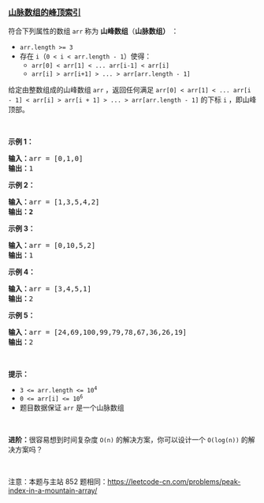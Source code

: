### [山脉数组的峰顶索引](https://leetcode-cn.com/problems/B1IidL)

<p>符合下列属性的数组 <code>arr</code> 称为 <strong>山峰数组</strong>（<strong>山脉数组）</strong> ：</p>

<ul>
	<li><code>arr.length &gt;= 3</code></li>
	<li>存在 <code>i</code>（<code>0 &lt; i&nbsp;&lt; arr.length - 1</code>）使得：
	<ul>
		<li><code>arr[0] &lt; arr[1] &lt; ... arr[i-1] &lt; arr[i] </code></li>
		<li><code>arr[i] &gt; arr[i+1] &gt; ... &gt; arr[arr.length - 1]</code></li>
	</ul>
	</li>
</ul>

<p>给定由整数组成的山峰数组 <code>arr</code> ，返回任何满足 <code>arr[0] &lt; arr[1] &lt; ... arr[i - 1] &lt; arr[i] &gt; arr[i + 1] &gt; ... &gt; arr[arr.length - 1]</code> 的下标 <code>i</code>&nbsp;，即山峰顶部。</p>

<p>&nbsp;</p>

<p><strong>示例 1：</strong></p>

<pre>
<strong>输入：</strong>arr = [0,1,0]
<strong>输出：</strong>1
</pre>

<p><strong>示例 2：</strong></p>

<pre>
<strong>输入：</strong>arr = [1,3,5,4,2]
<strong>输出：2</strong>
</pre>

<p><strong>示例 3：</strong></p>

<pre>
<strong>输入：</strong>arr = [0,10,5,2]
<strong>输出：</strong>1
</pre>

<p><strong>示例 4：</strong></p>

<pre>
<strong>输入：</strong>arr = [3,4,5,1]
<strong>输出：</strong>2
</pre>

<p><strong>示例 5：</strong></p>

<pre>
<strong>输入：</strong>arr = [24,69,100,99,79,78,67,36,26,19]
<strong>输出：</strong>2
</pre>

<p>&nbsp;</p>

<p><strong>提示：</strong></p>

<ul>
	<li><code>3 &lt;= arr.length &lt;= 10<sup>4</sup></code></li>
	<li><code>0 &lt;= arr[i] &lt;= 10<sup>6</sup></code></li>
	<li>题目数据保证 <code>arr</code> 是一个山脉数组</li>
</ul>

<p>&nbsp;</p>

<p><strong>进阶：</strong>很容易想到时间复杂度 <code>O(n)</code> 的解决方案，你可以设计一个 <code>O(log(n))</code> 的解决方案吗？</p>

<p>&nbsp;</p>

<p><meta charset="UTF-8" />注意：本题与主站 852&nbsp;题相同：<a href="https://leetcode-cn.com/problems/peak-index-in-a-mountain-array/">https://leetcode-cn.com/problems/peak-index-in-a-mountain-array/</a></p>
